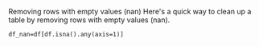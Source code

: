 Removing rows with empty values (nan)
Here's a quick way to clean up a table by removing rows with empty values (nan).

`df_nan=df[df.isna().any(axis=1)]`
